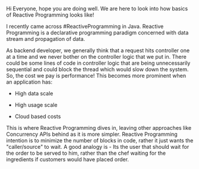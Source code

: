 Hi Everyone, hope you are doing well. We are here to look into how basics of Reactive Programming looks like!

I recently came across #ReactiveProgramming in Java. Reactive Programming is a declarative programming paradigm concerned with data stream and propagation of data.

As backend developer, we generally think that a request hits controller one at a time and we never bother on the controller logic that we put in. There could be some lines of code in controller logic that are being unnecessarily sequential and could block the thread which would slow down the system. So, the cost we pay is performance!
This becomes more prominent when an application has:

- High data scale

- High usage scale

- Cloud based costs



This is where Reactive Programming dives in, leaving other approaches like Concurrency APIs behind as it is more simpler.
Reactive Programming intention is to minimize the number of blocks in code, rather it just wants the "caller/source" to wait. A good analogy is - Its the user that should wait for the order to be served to him, rather than the chef waiting for the ingredients if customers would have placed order.
